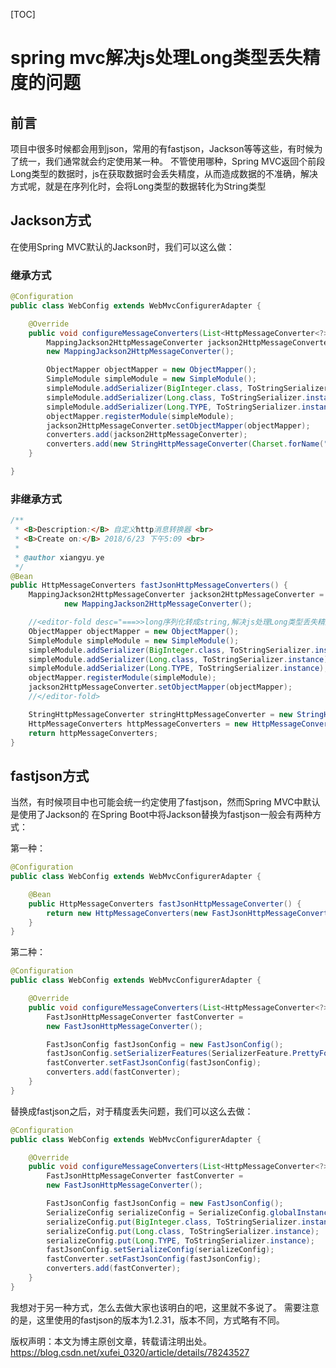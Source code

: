 [TOC]



# spring mvc解决js处理Long类型丢失精度的问题

## 前言

项目中很多时候都会用到json，常用的有fastjson，Jackson等等这些，有时候为了统一，我们通常就会约定使用某一种。 
不管使用哪种，Spring MVC返回个前段Long类型的数据时，js在获取数据时会丢失精度，从而造成数据的不准确，解决方式呢，就是在序列化时，会将Long类型的数据转化为String类型 

## Jackson方式

在使用Spring MVC默认的Jackson时，我们可以这么做：

### 继承方式

```java
@Configuration
public class WebConfig extends WebMvcConfigurerAdapter {

    @Override
    public void configureMessageConverters(List<HttpMessageConverter<?>> converters) {
        MappingJackson2HttpMessageConverter jackson2HttpMessageConverter = 
        new MappingJackson2HttpMessageConverter();

        ObjectMapper objectMapper = new ObjectMapper();
        SimpleModule simpleModule = new SimpleModule();
        simpleModule.addSerializer(BigInteger.class, ToStringSerializer.instance);
        simpleModule.addSerializer(Long.class, ToStringSerializer.instance);
        simpleModule.addSerializer(Long.TYPE, ToStringSerializer.instance);
        objectMapper.registerModule(simpleModule);
        jackson2HttpMessageConverter.setObjectMapper(objectMapper);
        converters.add(jackson2HttpMessageConverter);
        converters.add(new StringHttpMessageConverter(Charset.forName("UTF-8")));
    }

} 
```

### 非继承方式

```java
/**
 * <B>Description:</B> 自定义http消息转换器 <br>
 * <B>Create on:</B> 2018/6/23 下午5:09 <br>
 *
 * @author xiangyu.ye
 */
@Bean
public HttpMessageConverters fastJsonHttpMessageConverters() {
    MappingJackson2HttpMessageConverter jackson2HttpMessageConverter =
            new MappingJackson2HttpMessageConverter();

    //<editor-fold desc="===>>long序列化转成string,解决js处理Long类型丢失精度的问题">
    ObjectMapper objectMapper = new ObjectMapper();
    SimpleModule simpleModule = new SimpleModule();
    simpleModule.addSerializer(BigInteger.class, ToStringSerializer.instance);
    simpleModule.addSerializer(Long.class, ToStringSerializer.instance);
    simpleModule.addSerializer(Long.TYPE, ToStringSerializer.instance);
    objectMapper.registerModule(simpleModule);
    jackson2HttpMessageConverter.setObjectMapper(objectMapper);
    //</editor-fold>

    StringHttpMessageConverter stringHttpMessageConverter = new StringHttpMessageConverter(Charset.forName("UTF-8"));
    HttpMessageConverters httpMessageConverters = new HttpMessageConverters(jackson2HttpMessageConverter,stringHttpMessageConverter);
    return httpMessageConverters;
}
```



## fastjson方式

当然，有时候项目中也可能会统一约定使用了fastjson，然而Spring MVC中默认是使用了Jackson的 
在Spring Boot中将Jackson替换为fastjson一般会有两种方式：

第一种：

```Java
@Configuration
public class WebConfig extends WebMvcConfigurerAdapter {

    @Bean
    public HttpMessageConverters fastJsonHttpMessageConverter() {
        return new HttpMessageConverters(new FastJsonHttpMessageConverter());
    }
} 
```

第二种：

```Java
@Configuration
public class WebConfig extends WebMvcConfigurerAdapter {

    @Override
    public void configureMessageConverters(List<HttpMessageConverter<?>> converters) {
        FastJsonHttpMessageConverter fastConverter = 
        new FastJsonHttpMessageConverter();

        FastJsonConfig fastJsonConfig = new FastJsonConfig();
        fastJsonConfig.setSerializerFeatures(SerializerFeature.PrettyFormat);
        fastConverter.setFastJsonConfig(fastJsonConfig);
        converters.add(fastConverter);
    }
} 
```

替换成fastjson之后，对于精度丢失问题，我们可以这么去做：

```Java
@Configuration
public class WebConfig extends WebMvcConfigurerAdapter {

    @Override
    public void configureMessageConverters(List<HttpMessageConverter<?>> converters) {
        FastJsonHttpMessageConverter fastConverter = 
        new FastJsonHttpMessageConverter();

        FastJsonConfig fastJsonConfig = new FastJsonConfig();
        SerializeConfig serializeConfig = SerializeConfig.globalInstance;
        serializeConfig.put(BigInteger.class, ToStringSerializer.instance);
        serializeConfig.put(Long.class, ToStringSerializer.instance);
        serializeConfig.put(Long.TYPE, ToStringSerializer.instance);
        fastJsonConfig.setSerializeConfig(serializeConfig);
        fastConverter.setFastJsonConfig(fastJsonConfig);
        converters.add(fastConverter);
    }
} 
```

我想对于另一种方式，怎么去做大家也该明白的吧，这里就不多说了。 
需要注意的是，这里使用的fastjson的版本为1.2.31，版本不同，方式略有不同。





版权声明：本文为博主原创文章，转载请注明出处。	https://blog.csdn.net/xufei_0320/article/details/78243527